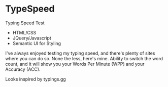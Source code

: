 # TypeSpeed
Typing Speed Test

- HTML/CSS
- JQuery/Javascript
- Semantic UI for Styling

I've always enjoyed testing my typing speed, and there's plenty of sites where you can do so. None the less, here's mine.
Ability to switch the word count, and it will show you your Words Per Minute (WPP) and your Accuracy (ACC).

Looks inspired by typings.gg
